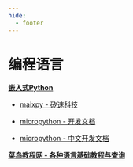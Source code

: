 ```yaml
---
hide:
  - footer
---
```


# 编程语言


**[嵌入式Python]()**

- [maixpy - 矽速科技](https://wiki.sipeed.com/soft/maixpy/zh/index.html)

- [micropython - 开发文档](http://docs.micropython.org/en/latest/index.html)

- [micropython - 中文开发文档](http://docs.micropython.01studio.org/zh_CN/latest/index.html)

**[菜鸟教程网 - 各种语言基础教程与查询](https://www.runoob.com/)**


